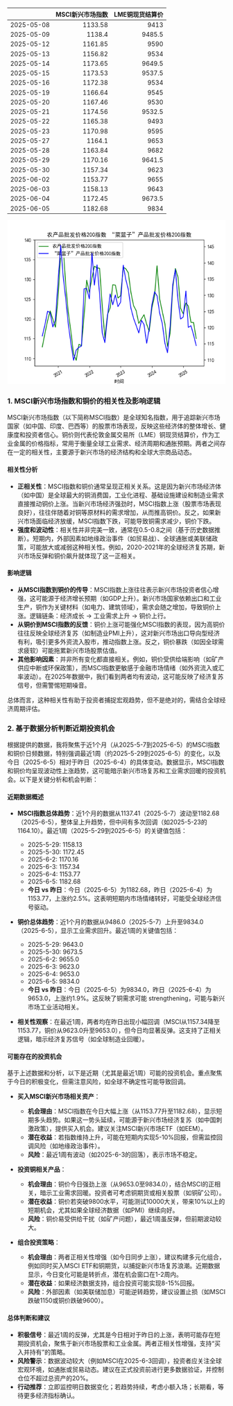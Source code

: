 |            |   MSCI新兴市场指数 |   LME铜现货结算价 |
|:-----------|-------------------:|------------------:|
| 2025-05-08 |            1133.58 |            9413   |
| 2025-05-09 |            1138.4  |            9485.5 |
| 2025-05-12 |            1161.85 |            9590   |
| 2025-05-13 |            1156.82 |            9534   |
| 2025-05-14 |            1173.65 |            9649.5 |
| 2025-05-15 |            1173.53 |            9537.5 |
| 2025-05-16 |            1172.38 |            9534   |
| 2025-05-19 |            1166.64 |            9545   |
| 2025-05-20 |            1167.46 |            9530   |
| 2025-05-21 |            1174.56 |            9532.5 |
| 2025-05-22 |            1165.38 |            9493   |
| 2025-05-23 |            1170.98 |            9595   |
| 2025-05-27 |            1164.1  |            9653   |
| 2025-05-28 |            1163.84 |            9682   |
| 2025-05-29 |            1170.16 |            9641.5 |
| 2025-05-30 |            1157.34 |            9623   |
| 2025-06-02 |            1153.77 |            9655   |
| 2025-06-03 |            1158.13 |            9643   |
| 2025-06-04 |            1172.45 |            9673.5 |
| 2025-06-05 |            1182.68 |            9834   |

![图](MSCI_copper.png)

### 1. MSCI新兴市场指数和铜价的相关性及影响逻辑

MSCI新兴市场指数（以下简称MSCI指数）是全球知名指数，用于追踪新兴市场国家（如中国、印度、巴西等）的股票市场表现，反映这些经济体的整体增长、健康度和投资者信心。铜价则代表伦敦金属交易所（LME）铜现货结算价，作为工业金属的价格指标，常用于衡量全球工业需求、经济周期和通胀预期。两者之间存在一定的相关性，主要源于新兴市场的经济结构和全球大宗商品动态。

#### 相关性分析
- **正相关性**：MSCI指数和铜价通常呈现正相关关系。这是因为新兴市场经济体（如中国）是全球最大的铜消费国，工业化进程、基础设施建设和制造业需求直接推动铜价上涨。当新兴市场经济强劲时，MSCI指数上涨（股票市场表现良好），往往伴随着对铜等原材料的需求增加，从而推高铜价。反之，如果新兴市场面临经济放缓，MSCI指数下跌，可能导致铜需求减少，铜价下跌。
- **强度和波动性**：相关性并非完美一致，通常在0.5-0.8之间（基于历史数据推断）。短期内，外部因素如地缘政治事件（如贸易战）、全球通胀或美联储政策，可能放大或减弱这种相关性。例如，2020-2021年的全球经济复苏期，新兴市场反弹和铜价飙升就体现了这一正相关。

#### 影响逻辑
- **从MSCI指数到铜价的传导**：MSCI指数上涨往往表示新兴市场投资者信心增强，这可能源于经济增长预期（如GDP上升）。新兴市场国家依赖出口和工业生产，铜作为关键材料（如电力、建筑领域），需求会随之增加，导致铜价上涨。逻辑链条：经济成长 → 工业需求上升 → 铜价上行。
- **从铜价到MSCI指数的反馈**：铜价上涨可能强化MSCI指数的表现，因为高铜价往往反映全球经济复苏（如制造业PMI上升），这对新兴市场出口导向型经济有利，吸引更多外资流入股市，推动指数上涨。反之，铜价暴跌（如因全球需求疲软）可能拖累新兴市场股票估值。
- **其他影响因素**：并非所有变化都直接相关。例如，铜价受供给端影响（如矿产供应中断或环保政策），而MSCI指数更敏感于金融市场情绪（如外资流入或汇率波动）。在2025年数据中，我们看到两者均有波动，这可能反映了经济复苏信号，但需警惕短期噪音。

总体而言，这种相关性有助于投资者捕捉宏观趋势，但不是绝对的，需结合全球经济周期评估。

### 2. 基于数据分析判断近期投资机会

根据提供的数据，我将聚焦于近1个月（从2025-5-7到2025-6-5）的MSCI指数和铜价日频数据，特别强调最近1周（约2025-5-29到2025-6-5）的变化，以及今日（2025-6-5）相对于昨日（2025-6-4）的具体变动。数据显示，MSCI指数和铜价均呈现波动性上涨趋势，这可能暗示新兴市场复苏和工业需求回暖的投资机会。以下是关键分析和机会判断：

#### 近期数据概述
- **MSCI指数总体趋势**：近1个月的数据从1137.41（2025-5-7）波动至1182.68（2025-6-5），整体呈上升趋势，但中间有多次回调（如2025-5-23的1164.10）。最近1周（2025-5-29到2025-6-5）的关键值包括：
  - 2025-5-29: 1158.13
  - 2025-5-30: 1172.45
  - 2025-6-2: 1170.16
  - 2025-6-3: 1157.34
  - 2025-6-4: 1153.77
  - 2025-6-5: 1182.68
  - **今日 vs 昨日**：今日（2025-6-5）为1182.68，昨日（2025-6-4）为1153.77，上涨约2.5%。这表明短期内市场情绪转好，可能受全球经济信号驱动。
  
- **铜价总体趋势**：近1个月的数据从9486.0（2025-5-7）上升至9834.0（2025-6-5），显示工业需求回升。最近1周的关键值包括：
  - 2025-5-29: 9643.0
  - 2025-5-30: 9673.5
  - 2025-6-2: 9655.0
  - 2025-6-3: 9623.0
  - 2025-6-4: 9653.0
  - 2025-6-5: 9834.0
  - **今日 vs 昨日**：今日（2025-6-5）为9834.0，昨日（2025-6-4）为9653.0，上涨约1.9%。这反映了铜需求可能 strengthening，可能与新兴市场工业活动相关。

- **相关性观察**：在最近1周，两者均在昨日出现小幅回调（MSCI从1157.34降至1153.77，铜价从9623.0升至9653.0），但今日均显著反弹。这支持了正相关逻辑，暗示经济复苏信号（如全球制造业回暖）。

#### 可能存在的投资机会
基于上述数据和分析，以下是近期（尤其是最近1周）可能的投资机会。重点聚焦于今日的积极变化，但需注意风险，如全球不确定性可能导致回调。

- **买入MSCI新兴市场相关资产**：
  - **机会理由**：MSCI指数在今日大幅上涨（从1153.77升至1182.68），显示短期多头趋势。如果这一势头延续，可能源于新兴市场经济复苏（如中国刺激政策），提供买入机会。建议关注MSCI新兴市场ETF（如EEM）。
  - **潜在收益**：若指数维持上升，可能在短期内实现5-10%回报，但需监控回调风险（如地缘政治事件）。
  - **风险**：最近1周有波动（如2025-6-3的回落），表示市场不稳定。

- **投资铜相关产品**：
  - **机会理由**：铜价今日强劲上涨（从9653.0至9834.0），结合MSCI的正相关，暗示工业需求回暖。投资者可考虑铜期货或相关股票（如铜矿公司）。
  - **潜在收益**：铜价若突破9800水平，可能测试10000大关，带来10%以上的短期机会，尤其如果全球经济数据（如PMI）继续向好。
  - **风险**：铜价易受供给干扰（如矿产问题），最近1周虽反弹，但前期波动较大。

- **组合投资策略**：
  - **机会理由**：两者正相关性增强（如今日同步上涨），建议构建多元化组合，例如同时买入MSCI ETF和铜期货，以捕捉新兴市场复苏浪潮。近期数据显示，今日变化可能是转折点，潜在机会窗口在1-2周内。
  - **潜在收益**：如果经济数据支持，组合投资可能实现8-15%回报。
  - **风险**：外部因素（如美联储加息）可能逆转趋势，建议设置止损（如MSCI跌破1150或铜价跌破9600）。

#### 总体判断和建议
- **积极信号**：最近1周的反弹，尤其是今日相对于昨日的上涨，表明可能存在短期投资机会，聚焦于新兴市场股票和工业金属。两者正相关性增强，支持“买入并持有”的策略。
- **风险警示**：数据波动较大（例如MSCI在2025-6-3回调），投资者应关注全球宏观环境，如通胀或贸易动态。建议在正式投资前进行更多数据验证，并控制仓位不超过总资产的20%。
- **行动推荐**：立即监控明日数据变化；若趋势持续，考虑小额入场；长期看，等待更多经济指标确认。